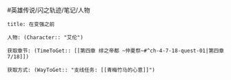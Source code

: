 #英雄传说/闪之轨迹/笔记/人物
```ad-note
title: 在变强之前

人物: (Character:: "艾伦")

获取章节: (TimeToGet:: [[第四章 绯之帝都 ~仲夏祭~#^ch-4-7-18-quest-01|第四章7/18]])

获取方式: (WayToGet:: "支线任务: [[青梅竹马的心意]]")

```
